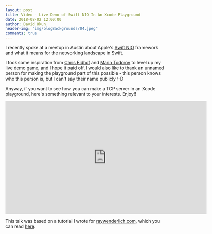 ```yaml
---
layout: post
title: Video - Live Demo of Swift NIO In An Xcode Playground
date: 2018-08-02 12:00:00
author: David Okun
header-img: "img/blogBackgrounds/04.jpeg"
comments: true
---
```


I recently spoke at a meetup in Austin about Apple's [Swift NIO](https://github.com/apple/swift-nio) framework and what it means for the networking landscape in Swift.

I took some inspiration from [Chris Eidhof](https://twitter.com/chriseidhof) and [Marin Todorov](https://twitter.com/icanzilb) to level up my live demo game, and I hope it paid off. I would also like to thank an unnamed person for making the playground part of this possible - this person knows who this person is, but I can't say their name publicly :-D

Anyway, if you want to see how you can make a TCP server in an Xcode playground, here's something relevant to your interests. Enjoy!!

<iframe src="https://player.vimeo.com/video/267825628" width="640" height="360" frameborder="0" webkitallowfullscreen mozallowfullscreen allowfullscreen></iframe>

This talk was based on a tutorial I wrote for [raywenderlich.com](raywenderlich.com), which you can read [here](http://okun.io/2018/04/09/tcp-server-with-swift-nio/).